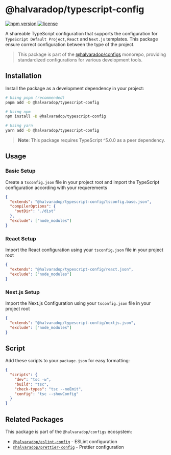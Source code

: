 # @halvaradop/typescript-config

[![npm version](https://img.shields.io/npm/v/@halvaradop/typescript-config.svg)](https://www.npmjs.com/package/@halvaradop/typescript-config)
[![license](https://img.shields.io/npm/l/@halvaradop/typescript-config.svg)](https://github.com/halvaradop/configs/blob/master/LICENSE)

A shareable TypeScript configuration that supports the configuration for `TypeScript Default Project`, `React` and `Next.js` templates. This package ensure correct configuration between the type of the project.

> This package is part of the [@halvaradop/configs](https://github.com/halvaradop/configs) monorepo, providing standardized configurations for various development tools.

## Installation

Install the package as a development dependency in your project:

```bash
# Using pnpm (recommended)
pnpm add -D @halvaradop/typescript-config

# Using npm
npm install -D @halvaradop/typescript-config

# Using yarn
yarn add -D @halvaradop/typescript-config
```

> **Note**: This package requires TypeScript ^5.0.0 as a peer dependency.

## Usage

### Basic Setup

Create a `tsconfig.json` file in your project root and import the TypeScript configuration according with your requerements

```json
{
  "extends": "@halvaradop/typescript-config/tsconfig.base.json",
  "compilerOptions": {
    "outDir": "./dist"
  },
  "exclude": ["node_modules"]
}
```

### React Setup

Import the React configuration using your `tsconfig.json` file in your project root

```json
{
  "extends": "@halvaradop/typescript-config/react.json",
  "exclude": ["node_modules"]
}
```

### Next.js Setup

Import the Next.js Configuration using your `tsconfig.json` file in your project root

```json
{
  "extends": "@halvaradop/typescript-config/nextjs.json",
  "exclude": ["node_modules"]
}
```

## Script

Add these scripts to your `package.json` for easy formatting:

```json
{
  "scripts": {
    "dev": "tsc -w",
    "build": "tsc",
    "check-types": "tsc --noEmit",
    "config": "tsc --showConfig"
  }
}
```

## Related Packages

This package is part of the `@halvaradop/configs` ecosystem:

- [`@halvaradop/eslint-config`](https://github.com/halvaradop/configs/tree/master/packages/eslint-config) - ESLint configuration
- [`@halvaradop/prettier-config`](https://github.com/halvaradop/configs/tree/master/packages/prettier-config) - Prettier configuration
